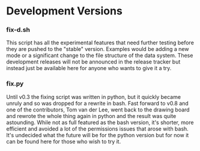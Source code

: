 Development Versions
==============
### fix-d.sh
This script has all the experimental features that need further testing before they are pushed to the "stable" version. Examples would be adding a new mode or a significant change to the file structure of the data system. These development releases will not be announced in the release tracker but instead just be available here for anyone who wants to give it a try.

### fix.py
Until v0.3 the fixing script was written in python, but it quickly became unruly and so was dropped for a rewrite in bash. Fast forward to v0.8 and one of the contributors, Tom van der Lee, went back to the drawing board and rewrote the whole thing again in python and the result was quite astounding. While not as full featured as the bash version, it's shorter, more efficient and avoided a lot of the permissions issues that arose with bash. It's undecided what the future will be for the python version but for now it can be found here for those who wish to try it.
